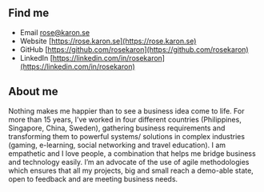 ## Find me

- Email [rose@karon.se](mailto:rose@karon.se)
- Website [https://rose.karon.se](https://rose.karon.se)
- GitHub [https://github.com/rosekaron](https://github.com/rosekaron)
- LinkedIn [https://linkedin.com/in/rosekaron](https://linkedin.com/in/rosekaron)

## About me

Nothing makes me happier than to see a business idea come to life. For more than 15 years, I’ve worked in four different countries (Philippines, Singapore, China, Sweden), gathering business requirements and transforming them to powerful systems/ solutions in complex industries (gaming, e-learning, social networking and travel education). I am empathetic and I love people, a combination that helps me bridge business and technology easily. I’m an advocate of the use of agile methodologies which ensures that all my projects, big and small reach a demo-able state, open to feedback and are meeting business needs.
